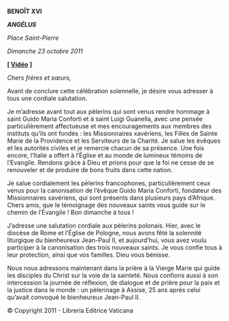 **BENOÎT XVI**

***ANGÉLUS***

*Place Saint-Pierre*

*Dimanche 23 octobre 2011*

**\[ [Vidéo](https://www.youtube.com/watch?v=th-N9PiFsCs&list=PLC9tK3J1RlaZGkT-qS3F021VSzUv-YuwO&index=74&ab_channel=TheVatican-Archive)** **\]**

*Chers frères et sœurs,*

Avant de conclure cette célébration solennelle, je désire vous adresser à tous une cordiale salutation.

Je m’adresse avant tout aux pèlerins qui sont venus rendre hommage à saint Guido Maria Conforti et à saint Luigi Guanella, avec une pensée particulièrement affectueuse et mes encouragements aux membres des instituts qu’ils ont fondés : les Missionnaires xavériens, les Filles de Sainte Marie de la Providence et les Serviteurs de la Charité. Je salue les évêques et les autorités civiles et je remercie chacun de sa présence. Une fois encore, l’Italie a offert à l’Église et au monde de lumineux témoins de l’Evangile. Rendons grâce à Dieu et prions pour que la foi ne cesse de se renouveler et de produire de bons fruits dans cette nation.

Je salue cordialement les pèlerins francophones, particulièrement ceux venus pour la canonisation de l’évêque Guido Maria Conforti, fondateur des Missionnaires xavériens, qui sont présents dans plusieurs pays d’Afrique. Chers amis, que le témoignage des nouveaux saints vous guide sur le chemin de l’Évangile ! Bon dimanche à tous !

J’adresse une salutation cordiale aux pèlerins polonais. Hier, avec le diocèse de Rome et l’Église de Pologne, nous avons fêté la solennité liturgique du bienheureux Jean-Paul II, et aujourd’hui, vous avez voulu participer à la canonisation des trois nouveaux saints. Je vous confie tous à leur protection, ainsi que vos familles. Dieu vous bénisse.

Nous nous adressons maintenant dans la prière à la Vierge Marie qui guide les disciples du Christ sur la voie de la sainteté. Nous confions aussi à son intercession la journée de réflexion, de dialogue et de prière pour la paix et la justice dans le monde : un pèlerinage à Assise, 25 ans après celui qu’avait convoqué le bienheureux Jean-Paul II.

© Copyright 2011 - Libreria Editrice Vaticana